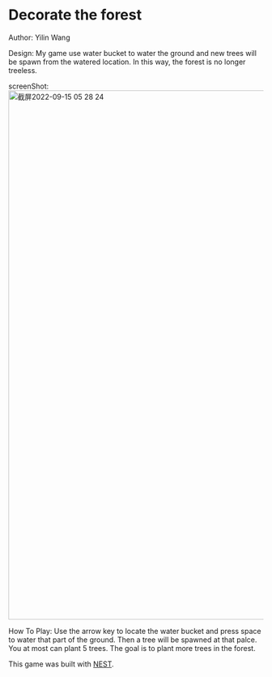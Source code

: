 # Decorate the forest

Author: Yilin Wang

Design: My game use water bucket to water the ground and new trees will be spawn from the watered location. In this way, the forest is no longer treeless.

screenShot: 
<img width="1043" alt="截屏2022-09-15 05 28 24" src="https://user-images.githubusercontent.com/72194580/190264595-87d78da6-468d-4ed8-ad79-94d6a5fa6736.png">


How To Play: Use the arrow key to locate the water bucket and press space to water that part of the ground. Then a tree will be spawned at that palce. You at most can plant 5 trees. The goal is to plant more trees in the forest. 


This game was built with [NEST](NEST.md).
